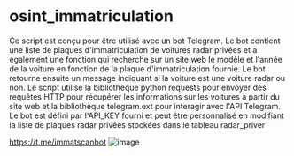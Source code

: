 # osint_immatriculation
Ce script est conçu pour être utilisé avec un bot Telegram. Le bot contient une liste de plaques d'immatriculation de voitures radar privées et a également une fonction qui recherche sur un site web le modèle et l'année de la voiture en fonction de la plaque d'immatriculation fournie. Le bot retourne ensuite un message indiquant si la voiture est une voiture radar ou non. Le script utilise la bibliothèque python requests pour envoyer des requêtes HTTP pour récupérer les informations sur les voitures à partir du site web et la bibliothèque telegram.ext pour interagir avec l'API Telegram. Le bot est défini par l'API_KEY fourni et peut être personnalisé en modifiant la liste de plaques radar privées stockées dans le tableau radar_priver


https://t.me/immatscanbot
![image](https://user-images.githubusercontent.com/85953451/219884378-d404fc4b-50b0-44a0-835c-1784e735b3c2.png)
